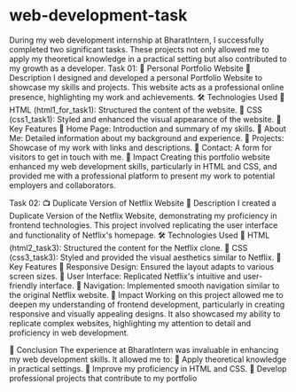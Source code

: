 # web-development-task 
During my web development internship at BharatIntern, I successfully completed two significant tasks. These projects not only allowed me to apply my theoretical knowledge in a practical setting but also contributed to my growth as a developer.
Task 01: 🎨 Personal Portfolio Website
  📄 Description
          I designed and developed a personal Portfolio Website to showcase my skills and projects. This website acts as a professional online presence, highlighting my work and achievements.
  🛠️ Technologies Used
       🔹 HTML (html1_for_task1): Structured the content of the website.
       🔹 CSS (css1_task1): Styled and enhanced the visual appearance of the website.
  🌟 Key Features
       🔹 Home Page: Introduction and summary of my skills.
       🔹 About Me: Detailed information about my background and experience.
       🔹 Projects: Showcase of my work with links and descriptions.
       🔹 Contact: A form for visitors to get in touch with me.
  🎯 Impact
          Creating this portfolio website enhanced my web development skills, particularly in HTML and CSS, and provided me with a professional platform to present my work to potential employers and collaborators.

Task 02: 📺 Duplicate Version of Netflix Website
  📄 Description
          I created a Duplicate Version of the Netflix Website, demonstrating my proficiency in frontend technologies. This project involved replicating the user interface and functionality of Netflix's homepage.
  🛠️ Technologies Used
        🔹 HTML (html2_task3): Structured the content for the Netflix clone.
        🔹 CSS (css3_task3): Styled and provided the visual aesthetics similar to Netflix.
  🌟 Key Features
        🔹 Responsive Design: Ensured the layout adapts to various screen sizes.
        🔹 User Interface: Replicated Netflix's intuitive and user-friendly interface.
        🔹 Navigation: Implemented smooth navigation similar to the original Netflix website.
  🎯 Impact
           Working on this project allowed me to deepen my understanding of frontend development, particularly in creating responsive and visually appealing designs. It also showcased my ability to replicate complex websites, highlighting my attention to detail and proficiency in web development.
          
🚀 Conclusion
       The experience at BharatIntern was invaluable in enhancing my web development skills. It allowed me to:
         🔹 Apply theoretical knowledge in practical settings.
         🔹 Improve my proficiency in HTML and CSS.
         🔹 Develop professional projects that contribute to my portfolio
